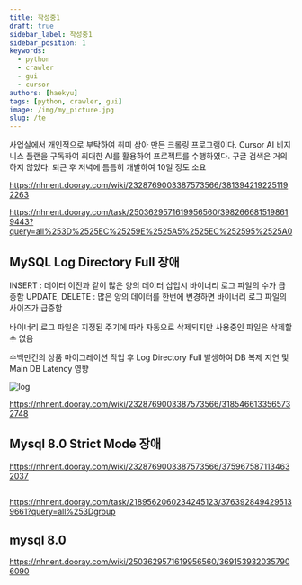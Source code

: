 ```yaml
---
title: 작성중1
draft: true
sidebar_label: 작성중1
sidebar_position: 1
keywords:
  - python
  - crawler
  - gui
  - cursor
authors: [haekyu]
tags: [python, crawler, gui]
image: /img/my_picture.jpg
slug: /te
---
```


사업실에서 개인적으로 부탁하여 취미 삼아 만든 크롤링 프로그램이다. Cursor AI 비지니스 플랜을 구독하여 최대한 AI를 활용하여 프로젝트를 수행하였다. 구글 검색은 거의 하지 않았다. 퇴근 후 저녁에 틈틈히 개발하여 10일 정도 소요

<!-- truncate -->

https://nhnent.dooray.com/wiki/2328769003387573566/3813942192251192263

https://nhnent.dooray.com/task/2503629571619956560/3982666815198619443?query=all%253D%2525EC%25259E%2525A5%2525EC%252595%2525A0

## MySQL Log Directory Full 장애

INSERT : 데이터 이전과 같이 많은 양의 데이터 삽입시 바이너리 로그 파일의 수가 급증함
UPDATE, DELETE : 많은 양의 데이터를 한번에 변경하면 바이너리 로그 파일의 사이즈가 급증함

바이너리 로그 파일은 지정된 주기에 따라 자동으로 삭제되지만 사용중인 파일은 삭제할 수 없음

수백만건의 상품 마이그레이션 작업 후 Log Directory Full 발생하여 DB 복제 지연 및 Main DB Latency 영향

![log](/img/wiki/BinaryLog.png)

https://nhnent.dooray.com/wiki/2328769003387573566/3185466133565732748

## Mysql 8.0 Strict Mode 장애

https://nhnent.dooray.com/wiki/2328769003387573566/3759675871134632037

##

https://nhnent.dooray.com/task/2189562060234245123/3763928494295139661?query=all%253Dgroup

## mysql 8.0

https://nhnent.dooray.com/wiki/2503629571619956560/3691539320357906090
